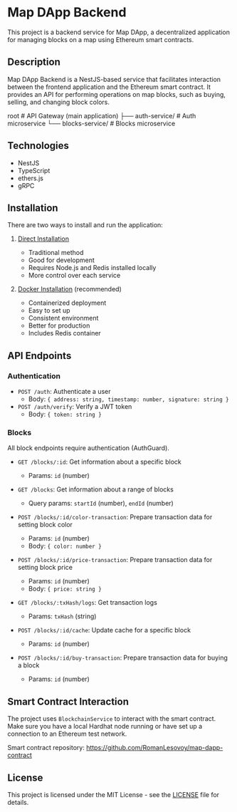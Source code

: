 # Map DApp Backend

This project is a backend service for Map DApp, a decentralized application for managing blocks on a map using Ethereum smart contracts.

## Description

Map DApp Backend is a NestJS-based service that facilitates interaction between the frontend application and the Ethereum smart contract. It provides an API for performing operations on map blocks, such as buying, selling, and changing block colors.

root # API Gateway (main application)
├── auth-service/ # Auth microservice
└── blocks-service/ # Blocks microservice

## Technologies

- NestJS
- TypeScript
- ethers.js
- gRPC

## Installation

There are two ways to install and run the application:

1. [Direct Installation](direct-install.md)
   - Traditional method
   - Good for development
   - Requires Node.js and Redis installed locally
   - More control over each service

2. [Docker Installation](docker-install.md) (recommended)
   - Containerized deployment
   - Easy to set up
   - Consistent environment
   - Better for production
   - Includes Redis container

## API Endpoints

### Authentication

- `POST /auth`: Authenticate a user
  - Body: `{ address: string, timestamp: number, signature: string }`
- `POST /auth/verify`: Verify a JWT token
  - Body: `{ token: string }`

### Blocks

All block endpoints require authentication (AuthGuard).

- `GET /blocks/:id`: Get information about a specific block
  - Params: `id` (number)

- `GET /blocks`: Get information about a range of blocks
  - Query params: `startId` (number), `endId` (number)

- `POST /blocks/:id/color-transaction`: Prepare transaction data for setting block color
  - Params: `id` (number)
  - Body: `{ color: number }`

- `POST /blocks/:id/price-transaction`: Prepare transaction data for setting block price
  - Params: `id` (number)
  - Body: `{ price: string }`

- `GET /blocks/:txHash/logs`: Get transaction logs
  - Params: `txHash` (string)

- `POST /blocks/:id/cache`: Update cache for a specific block
  - Params: `id` (number)

- `POST /blocks/:id/buy-transaction`: Prepare transaction data for buying a block
  - Params: `id` (number)

## Smart Contract Interaction

The project uses `BlockchainService` to interact with the smart contract. Make sure you have a local Hardhat node running or have set up a connection to an Ethereum test network.

Smart contract repository: https://github.com/RomanLesovoy/map-dapp-contract

## License

This project is licensed under the MIT License - see the [LICENSE](LICENSE) file for details.